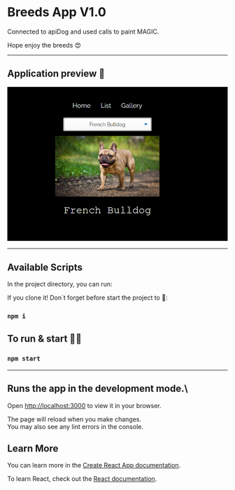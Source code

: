 # Breeds App V1.0

Connected to apiDog and used calls to paint MAGIC.

Hope enjoy the breeds 😍

--- 

## Application preview 📱

<img src="./src/assets/pageListshot.png" with=100>

--- 

## Available Scripts

In the project directory, you can run:

If you clone it! Don´t forget before start the project to 👀:
### `npm i`

## To run & start 👨‍💻
### `npm start`

---
## Runs the app in the development mode.\
Open [http://localhost:3000](http://localhost:3000) to view it in your browser.

The page will reload when you make changes.\
You may also see any lint errors in the console.

## Learn More

You can learn more in the [Create React App documentation](https://facebook.github.io/create-react-app/docs/getting-started).

To learn React, check out the [React documentation](https://reactjs.org/).
